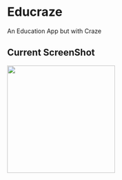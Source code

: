 # Educraze
An Education App but with Craze

## Current ScreenShot
<img src="images/screenshots/11-05-2023/MainPage.png" width="250"/>
